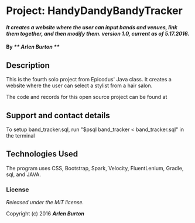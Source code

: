 # Project: HandyDandyBandyTracker

#### _It creates a website where the user can input bands and venues, link them together, and then modify them. version 1.0, current as of 5.17.2016._

#### By _** Arlen Burton **_

## Description

This is the fourth solo project from Epicodus' Java class. It creates a website where the user can select a stylist from a hair salon.

The code and records for this open source project can be found at

## Support and contact details

To setup band_tracker.sql, run "$psql band_tracker < band_tracker.sql" in the terminal

## Technologies Used

The program uses CSS, Bootstrap, Spark, Velocity, FluentLenium, Gradle, sql, and JAVA.

### License

*Released under the MIT license.*

Copyright (c) 2016 **_Arlen Burton_**
